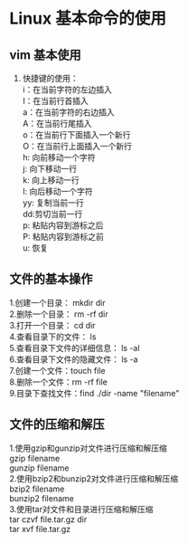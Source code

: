 # Linux 基本命令的使用      

## vim 基本使用       
1. 快捷键的使用：     
   i：在当前字符的左边插入     
    I：在当前行首插入     
    a：在当前字符的右边插入     
    A：在当前行尾插入     
    o：在当前行下面插入一个新行      
    O：在当前行上面插入一个新行    
    h: 向前移动一个字符   
    j: 向下移动一行     
    k: 向上移动一行     
    l: 向后移动一个字符      
    yy: 复制当前一行    
    dd:剪切当前一行     
    p: 粘贴内容到游标之后     
    P: 粘贴内容到游标之前     
    u: 恢复      
    
## 文件的基本操作     
1.创建一个目录： mkdir dir          
2.删除一个目录： rm -rf dir     
3.打开一个目录： cd dir     
4.查看目录下的文件： ls     
5.查看目录下文件的详细信息： ls -al      
6.查看目录下文件的隐藏文件： ls -a    
7.创建一个文件：touch file      
8.删除一个文件：rm -rf file     
9.目录下查找文件：find  ./dir  -name  "filename"      
     
## 文件的压缩和解压      
1.使用gzip和gunzip对文件进行压缩和解压缩      
  gzip  filename     
  gunzip filename    
2.使用bzip2和bunzip2对文件进行压缩和解压缩    
  bzip2  filename    
  bunzip2  filename     
3.使用tar对文件和目录进行压缩和解压缩      
  tar czvf  file.tar.gz dir      
  tar xvf  file.tar.gz     

     

      
         
